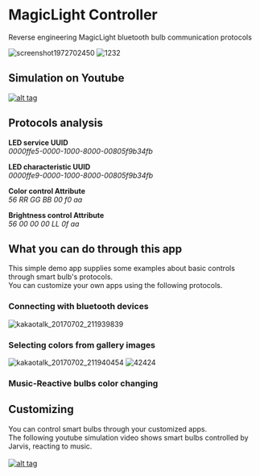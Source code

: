 # MagicLight Controller
Reverse engineering MagicLight bluetooth bulb communication protocols<br>

![screenshot1972702450](https://user-images.githubusercontent.com/24237865/27760414-a01409b0-5e81-11e7-9685-64a41c6629cb.png)
![1232](https://user-images.githubusercontent.com/24237865/31088300-1bbdd486-a7db-11e7-8b85-cae1802a5196.jpg)

## Simulation on Youtube
<a href="https://youtu.be/1pZjqVqJMqI" target="_blank">![alt tag](https://user-images.githubusercontent.com/24237865/27760540-1aaedb16-5e85-11e7-99e9-9584c8907b91.png)</a>

## Protocols analysis
**LED service UUID**<br>
_0000ffe5-0000-1000-8000-00805f9b34fb_

**LED characteristic UUID**<br>
_0000ffe9-0000-1000-8000-00805f9b34fb_

**Color control Attribute**<br>
_56 RR GG BB 00 f0 aa_

**Brightness control Attribute**<br>
_56 00 00 00 LL 0f aa_


## What you can do through this app
This simple demo app supplies some examples about basic controls through smart bulb's protocols.</br>
You can customize your own apps using the following protocols.

### Connecting with bluetooth devices
![kakaotalk_20170702_211939839](https://user-images.githubusercontent.com/24237865/27769791-e15cb476-5f6c-11e7-8dca-9b53650b7efa.jpg)

### Selecting colors from gallery images
![kakaotalk_20170702_211940454](https://user-images.githubusercontent.com/24237865/27769790-e14c392a-5f6c-11e7-8bfb-255abec87220.jpg)
![42424](https://user-images.githubusercontent.com/24237865/31088417-8ceee76c-a7db-11e7-9efc-e422e002ec92.jpg)

### Music-Reactive bulbs color changing

## Customizing
You can control smart bulbs through your customized apps. <br>
The following youtube simulation video shows smart bulbs controlled by Jarvis, reacting to music. <br><br>
<a href="https://youtu.be/GurM3x1nq6Q" target="_blank">![alt tag](https://user-images.githubusercontent.com/24237865/27769974-8f777c9a-5f71-11e7-8ecd-de6dd54aec37.png)</a>
